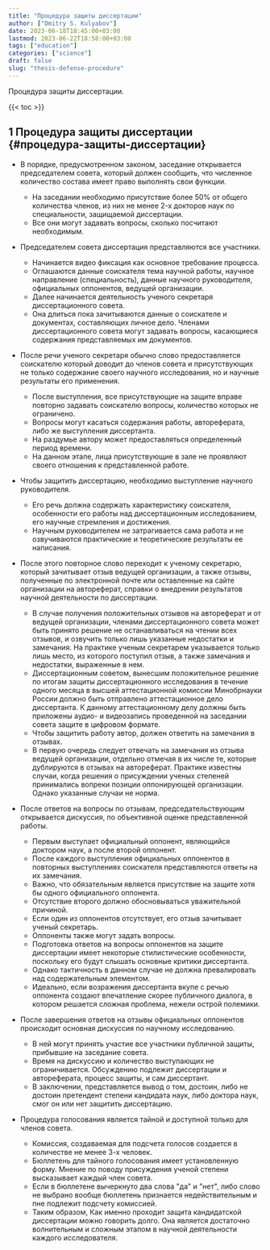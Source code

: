 ```yaml
---
title: "Процедура защиты диссертации"
author: ["Dmitry S. Kulyabov"]
date: 2023-06-18T18:45:00+03:00
lastmod: 2023-06-22T18:58:00+03:00
tags: ["education"]
categories: ["science"]
draft: false
slug: "thesis-defense-procedure"
---
```


Процедура защиты диссертации.

<!--more-->

{{< toc >}}


## <span class="section-num">1</span> Процедура защиты диссертации {#процедура-защиты-диссертации}

-   В порядке, предусмотренном законом, заседание открывается председателем совета, который должен сообщить, что численное количество состава имеет право выполнять свои функции.
    -   На заседании необходимо присутствие более 50% от общего количества членов, из них не менее 2-х докторов наук по специальности, защищаемой диссертации.
    -   Все они могут задавать вопросы, сколько посчитают необходимым.

-   Председателем совета диссертация представляются все участники.
    -   Начинается видео фиксация как основное требование процесса.
    -   Оглашаются данные соискателя тема научной работы, научное направление (специальность), данные научного руководителя, официальных оппонентов, ведущей организации.
    -   Далее начинается деятельность ученого секретаря диссертационного совета.
    -   Она длиться пока зачитываются данные о соискателе и документах, составляющих личное дело. Членами  диссертационного совета могут задавать вопросы, касающиеся содержания представляемых им документов.

-   После речи ученого секретаря обычно слово предоставляется соискателю который доводит до членов совета и присутствующих не только содержание своего научного исследования, но и научные результаты его применения.
    -   После выступления, все присутствующие на защите вправе повторно задавать соискателю вопросы, количество которых не ограничено.
    -   Вопросы могут касаться содержания работы, автореферата, либо же выступления диссертанта.
    -   На раздумье автору может предоставляться определенный период времени.
    -   На данном этапе, лица присутствующие в зале не проявляют своего отношения к представленной работе.

-   Чтобы защитить диссертацию, необходимо выступление научного руководителя.
    -   Его речь должна содержать характеристику соискателя, особенности его работы над диссертационным исследованием, его научные стремления и достижения.
    -   Научным руководителем не затрагивается сама работа и не озвучиваются практические и теоретические результаты ее написания.

-   После этого повторное слово переходит к ученому секретарю, который зачитывает отзыв ведущей организации, а также отзывы, полученные по электронной почте или оставленные на сайте организации на автореферат, справки о внедрении результатов научной деятельности по диссертации.
    -   В случае получения положительных отзывов на автореферат и от ведущей организации, членами диссертационного совета может быть принято решение не останавливаться на чтении всех отзывов, и озвучить только лишь указанные недостатки и замечания. На практике ученым секретарем указывается только лишь место, из которого поступил отзыв, а также замечания и недостатки, выраженные в нем.
    -   Диссертационным советом, вынесшим положительное решение по итогам защиты диссертационного исследования в течение одного месяца  в высшей аттестационной комиссии Минобрнауки России должно быть отправлено аттестационное дело диссертанта. К данному аттестационному делу должны быть приложены аудио- и видеозапись проведенной на заседании совета защите в цифровом формате.
    -   Чтобы защитить работу автор, должен ответить на замечания в отзывах.
    -   В первую очередь следует отвечать на замечания из отзыва ведущей организации, отдельно отмечая в их числе те, которые дублируются в отзывах на автореферат. Практике известны случаи, когда решения о присуждении ученых степеней принимались вопреки позиции оппонирующей организации. Однако указанные случаи не норма.

-   После ответов на вопросы по отзывам, председательствующим открывается дискуссия, по объективной оценке представленной работы.
    -   Первым выступает официальный оппонент, являющийся доктором наук, а после второй оппонент.
    -   После каждого выступления официальных оппонентов в повторных выступлениях соискателя представляются ответы на их замечания.
    -   Важно, что обязательным является присутствие на защите хотя бы одного официального оппонента.
    -   Отсутствие второго должно обосновываться уважительной причиной.
    -   Если один из оппонентов отсутствует, его отзыв зачитывает ученый секретарь.
    -   Оппоненты также могут задать вопросы.
    -   Подготовка ответов на вопросы оппонентов на защите диссертации имеет некоторые стилистические особенности, поскольку его будут слышать основные критики диссертанта.
    -   Однако тактичность в данном случае не должна превалировать над содержательным элементом.
    -   Идеально, если возражения диссертанта вкупе с речью оппонента создают впечатление скорее публичного диалога, в котором решается сложная проблема, нежели острой полемики.

-   После завершения ответов на отзывы официальных оппонентов происходит основная дискуссия по научному исследованию.
    -   В ней могут принять участие все участники публичной защиты, прибывшие на заседание совета.
    -   Время на дискуссию и количество выступающих не ограничивается. Обсуждению подлежит диссертации и автореферата, процесс защиты, и сам диссертант.
    -   В заключении, представляется вывод о том, достоин, либо не достоин претендент степени кандидата наук, либо доктора наук, смог он или нет защитить диссертацию.

-   Процедура голосования является тайной и доступной только для членов совета.
    -   Комиссия, создаваемая для подсчета голосов создается в количестве не менее 3-х человек.
    -   Бюллетень для тайного голосования имеет установленную форму. Мнение по поводу присуждения ученой степени высказывает каждый член совета.
    -   Если в бюллетене вычеркнуто два слова "да" и "нет", либо слово не выбрано вообще бюллетень признается недействительным и пне подлежит подсчету комиссией.
    -   Таким образом, Как именно проходит защита кандидатской диссертации можно говорить долго. Она является достаточно волнительным и сложным  этапом в научной деятельности каждого исследователя.
